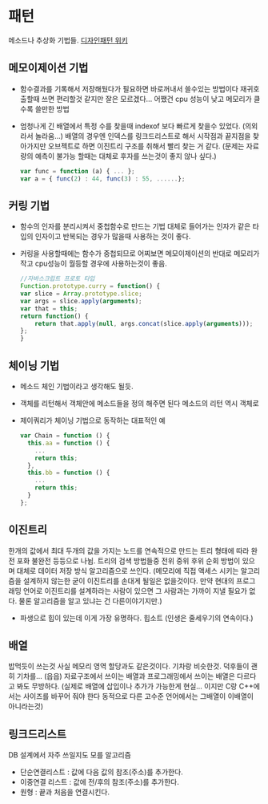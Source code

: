 # 패턴

메소드나 추상화 기법들.
[디자인패턴 위키](https://ko.wikipedia.org/wiki/%EB%B6%84%EB%A5%98:%EB%94%94%EC%9E%90%EC%9D%B8_%ED%8C%A8%ED%84%B4)

## 메모이제이션 기법

- 함수결과를 기록해서 저장해뒀다가 필요하면 바로꺼내서 쓸수있는 방법이다 재귀호출할때 쓰면 편리할것 같지만 잘은 모르겠다... 어쨌건 cpu 성능이 낮고 메모리가 클수록 쓸만한 방법
- 엄청나게 긴 배열에서 특정 수를 찾을때 indexof 보다 빠르게 찾을수 있었다. (의외라서 놀라움...) 배열의 경우엔 인덱스를 링크드리스트로 해서 시작점과 끝지점을 찾아가지만 오브젝트로 하면 이진트리 구조를 취해서 빨리 찾는 거 같다. (문제는 자료량의 예측이 불가능 할때는 대체로 후자를 쓰는것이 좋지 않나 싶다.)

  ```javascript
  var func = function (a) { ... };
  var a = { func(2) : 44, func(3) : 55, ......};
  ```

## 커링 기법

- 함수의 인자를 분리시켜서 중첩함수로 만드는 기법 대체로 들어가는 인자가 같은 타입의 인자이고 반복되는 경우가 많을때 사용하는 것이 좋다.
- 커링을 사용할때에는 함수가 중첩되므로 어찌보면 메모이제이션의 반대로 메모리가 작고 cpu성능이 월등할 경우에 사용하는것이 좋음.

  ```javascript
  //자바스크립트 프로토 타입
  Function.prototype.curry = function() {
  var slice = Array.prototype.slice;
  var args = slice.apply(arguments);
  var that = this;
  return function() {
      return that.apply(null, args.concat(slice.apply(arguments)));
  };
  }
  ```

## 체이닝 기법

- 메소드 체인 기법이라고 생각해도 될듯.
- 객체를 리턴해서 객체안에 메소드들을 정의 해주면 된다 메소드의 리턴 역시 객체로
- 제이쿼리가 체이닝 기법으로 동작하는 대표적인 예

  ```javascript
  var Chain = function () {
    this.aa = function () {
      ...
      return this;
    },
    this.bb = function () {
      ...
      return this;
    }
  };
  ```

## 이진트리

한개의 값에서 최대 두개의 값을 가지는 노드를 연속적으로 만드는 트리 형태에 따라 완전 포화 불완전 등등으로 나뉨. 트리의 검색 방법들중 전위 중위 후위 순회 방법이 있으며 대체로 데이터 저장 방식 알고리즘으로 쓰인다. (메모리에 직접 액세스 시키는 알고리즘을 설계하지 않는한 굳이 이진트리를 손대게 될일은 없을것이다. 만약 현대의 프로그래밍 언어로 이진트리를 설계하라는 사람이 있으면 그 사람과는 가까이 지낼 필요가 없다. 물론 알고리즘을 알고 있냐는 건 다른이야기지만.)

- 파생으로 힙이 있는데 이게 가장 유명하다. 힙소트 (인생은 줄세우기의 연속이다.)

## 배열

밥먹듯이 쓰는것 사실 메모리 영역 할당과도 같은것이다. 기차랑 비슷한것. 덕후들이 괜히 기차를... (읍읍) 자료구조에서 쓰이는 배열과 프로그래밍에서 쓰이는 배열은 다르다고 봐도 무방하다. (실제로 배열에 삽입이나 추가가 가능한게 현실... 이지만 C랑 C++에서는 사이즈를 바꾸어 줘야 한다 동적으로 다른 고수준 언어에서는 그배열이 이배열이 아니라는것)

## 링크드리스트

DB 설계에서 자주 쓰일지도 모를 알고리즘

- 단순연결리스트 : 값에  다음 값의 참조(주소)를 추가한다.
- 이중연결 리스트 : 값에 전/후의 참조(주소)를 추가한다.
- 원형 : 끝과 처음을 연결시킨다.

